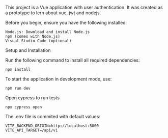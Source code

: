This project is a Vue application with user authentication. It was created as a prototype to lern about vue, jwt and nodejs.

Before you begin, ensure you have the following installed:

    Node.js: Download and install Node.js
    npm (comes with Node.js)
    Visual Studio Code (optional)


Setup and Installation

Run the following command to install all required dependencies:
```
npm install
```

To start the application in development mode, use:
```
npm run dev
```

Open cypress to run tests
```
npx cypress open
```

The .env file is commited with default values:
    
    VITE_BACKEND_ORIGIN=http://localhost:5000
    VITE_API_TARGET=/api/v1
